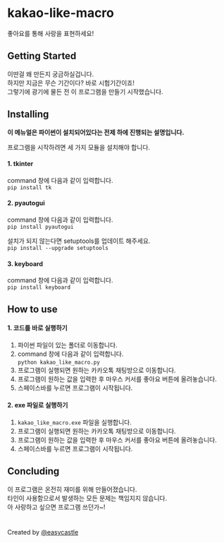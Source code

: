 # kakao-like-macro

좋아요를 통해 사랑을 표현하세요!

## Getting Started

이딴걸 왜 만든지 궁금하실겁니다.  
하지만 지금은 무슨 기간이다? 바로 시험기간이죠!  
그렇기에 광기에 물든 전 이 프로그램을 만들기 시작했습니다.

## Installing

**이 메뉴얼은 파이썬이 설치되어있다는 전제 하에 진행되는 설명입니다.**

프로그램을 시작하려면 세 가지 모듈을 설치해야 합니다.

#### 1. tkinter
command 창에 다음과 같이 입력합니다.  
```pip install tk```

#### 2. pyautogui

command 창에 다음과 같이 입력합니다.  
```pip install pyautogui```

설치가 되지 않는다면 setuptools를 업데이트 해주세요.  
```pip install --upgrade setuptools```

#### 3. keyboard
    
command 창에 다음과 같이 입력합니다.  
```pip install keyboard```

## How to use

#### 1. 코드를 바로 실행하기
1. 파이썬 파일이 있는 폴더로 이동합니다.
2. command 창에 다음과 같이 입력합니다.  
```python kakao_like_macro.py```
3. 프로그램이 실행되면 원하는 카카오톡 채팅방으로 이동합니다.
4. 프로그램이 원하는 값을 입력한 후 마우스 커서를 좋아요 버튼에 올려놓습니다.
5. 스페이스바를 누르면 프로그램이 시작됩니다.

#### 2. exe 파일로 실행하기
1. ```kakao_like_macro.exe``` 파일을 실행합니다.
2. 프로그램이 실행되면 원하는 카카오톡 채팅방으로 이동합니다.
3. 프로그램이 원하는 값을 입력한 후 마우스 커서를 좋아요 버튼에 올려놓습니다.
4. 스페이스바를 누르면 프로그램이 시작됩니다.

## Concluding

이 프로그램은 온전히 재미를 위해 만들어졌습니다.  
타인이 사용함으로서 발생하는 모든 문제는 책임지지 않습니다.  
아 사랑하고 싶으면 프로그램 쓰던가~!

#
Created by [@easycastle](https://github.com/easycastle)